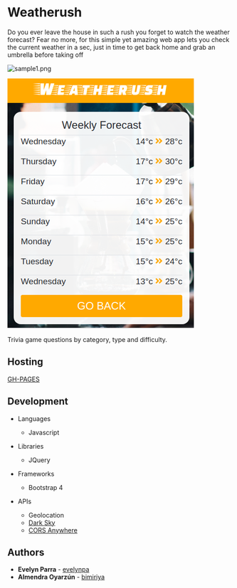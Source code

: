 # Weatherush

Do you ever leave the house in such a rush you forget to watch the weather forecast? Fear no more, for this simple yet amazing web app lets you check the current weather in a sec, just in time to get back home and grab an umbrella before taking off 

![sample1.png](https://s31.postimg.org/azdhprkrv/sample1.png)

![mobile sample](assets/img/sample2.png)

Trivia game questions by category, type and difficulty.

## Hosting

[GH-PAGES](https://bimiriya.github.io/weather-api/)

## Development

+ Languages
   - Javascript

+ Libraries
   - JQuery

+ Frameworks
   - Bootstrap 4

+ APIs
   - Geolocation
   - [Dark Sky](https://darksky.net/dev)
   - [CORS Anywhere](https://cors-anywhere.herokuapp.com/)


## Authors

* **Evelyn Parra** - [evelynpa](https://github.com/evelynpa)
* **Almendra Oyarzún** - [bimiriya](https://github.com/bimiriya)
